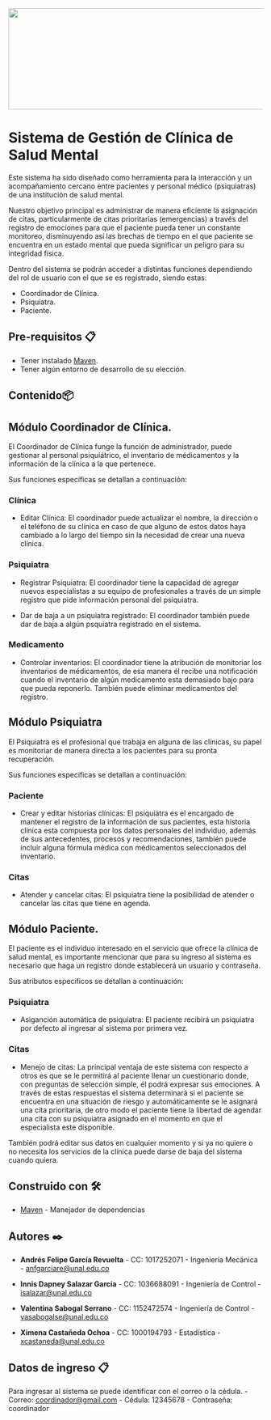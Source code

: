 <img src="https://www.flaticon.es/svg/static/icons/svg/2913/2913008.svg" width="1500" height="200" />

# Sistema de Gestión de Clínica de Salud Mental

Este sistema ha sido diseñado como herramienta para la interacción y un acompañamiento cercano entre pacientes y personal médico (psiquiatras) de una institución de salud mental.

Nuestro objetivo principal es administrar de manera eficiente la asignación de citas, particularmente de citas prioritarias (emergencias) a través del registro de emociones para que el paciente pueda tener un constante monitoreo, disminuyendo así las brechas de tiempo en el que paciente se encuentra en un estado mental que pueda significar un peligro para su integridad física.

Dentro del sistema se podrán acceder a distintas funciones dependiendo del rol de usuario con el que se es registrado, siendo estas:

-  Coordinador de Clínica.
-  Psiquiatra.
-  Paciente.

## Pre-requisitos 📋
- Tener instalado  [Maven](https://maven.apache.org/ "Maven").
- Tener algún entorno de desarrollo de su elección.

## Contenido📦

## Módulo Coordinador de Clínica.

El Coordinador de Clínica funge la función de administrador, puede gestionar al personal psiquiátrico, el inventario de médicamentos y la información de la clínica a la que pertenece.

Sus funciones especificas se detallan a continuación:

### Clínica

- Editar Clínica: El coordinador puede actualizar el nombre, la dirección o el teléfono de su clínica en caso de que alguno de estos datos haya cambiado a lo largo del tiempo sin la necesidad de crear una nueva clínica.

### Psiquiatra

- Registrar Psiquiatra: El coordinador tiene la capacidad de agregar nuevos especialistas a su equipo de profesionales a través de un simple registro que pide información personal del psiquiatra.

- Dar de baja a un psiquiatra registrado: El coordinador también puede dar de baja a algún psquiatra registrado en el sistema.

### Medicamento

- Controlar inventarios: El coordinador tiene la atribución de monitoriar los inventarios de médicamentos, de esa manera él recibe una notificación cuando el inventario de algún medicamento esta demasiado bajo para que pueda reponerlo. También puede eliminar medicamentos del registro.

## Módulo Psiquiatra
El Psiquiatra es el profesional que trabaja en alguna de las clínicas, su papel es monitoriar de manera directa a los pacientes para su pronta recuperación.

Sus funciones especificas se detallan a continuación:

### Paciente

- Crear y editar historias clínicas:  El psiquiatra es el encargado de mantener el registro de la información de sus pacientes, esta historia clínica esta compuesta por los datos personales del individuo, además de sus antecedentes, procesos y recomendaciones, también puede incluir alguna fórmula médica con médicamentos seleccionados del inventario.

### Citas
- Atender y cancelar citas: El psiquiatra tiene la posibilidad de atender o cancelar las citas que tiene en agenda.

## Módulo Paciente.
El paciente es el individuo interesado en el servicio que ofrece la clínica de salud mental, es importante mencionar que para su ingreso al  sistema es necesario que haga un registro donde establecerá un usuario y contraseña.

Sus atributos especificos se detallan a continuación:
### Psiquiatra
- Asiganción automática de psiquiatra: El paciente recibirá un psiquiatra por defecto al ingresar al sistema por primera vez.

### Citas
- Menejo de citas: La principal ventaja de este sistema con respecto a otros es que se le permitirá al paciente llenar un cuestionario donde, con preguntas de selección simple, él podrá expresar sus emociones. A través de estas respuestas el sistema determinará si el paciente se encuentra en una situación de riesgo y automáticamente se le asignará una cita prioritaria, de otro modo el paciente tiene la libertad de agendar una cita con su psiquiatra asignado en el momento en que el especialista este disponible.

También podrá editar sus datos en cualquier momento y si ya no quiere o no necesita los servicios de la clínica puede darse de baja del sistema cuando quiera.
## Construido con 🛠️
- [Maven](https://maven.apache.org/ "Maven") - Manejador de dependencias

## Autores ✒️
- **Andrés Felipe García Revuelta** - CC: 1017252071 - Ingeniería Mecánica - anfgarciare@unal.edu.co

- **Innis Dapney Salazar García** - CC: 1036688091 - Ingeniería de Control - isalazar@unal.edu.co

- **Valentina Sabogal Serrano** - CC: 1152472574 - Ingeniería de Control - vasabogalse@unal.edu.co

- **Ximena Castañeda Ochoa** - CC: 1000194793 - Estadística - xcastaneda@unal.edu.co

## Datos de ingreso 📋
Para ingresar al sistema se puede identificar con el correo o la cédula.
    - Correo: coordinador@gmail.com
    - Cédula: 12345678
    - Contraseña: coordinador

